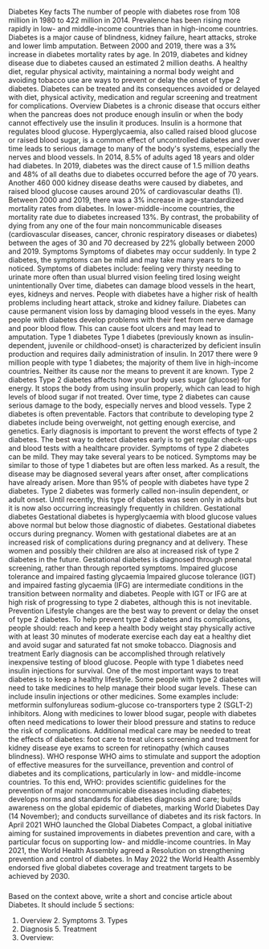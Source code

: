 Diabetes
Key facts
The number of people with diabetes rose from 108 million in 1980 to 422 million in 2014. Prevalence has been rising more rapidly in low- and middle-income countries than in high-income countries.
Diabetes is a major cause of blindness, kidney failure, heart attacks, stroke and lower limb amputation.
Between 2000 and 2019, there was a 3% increase in diabetes mortality rates by age.
In 2019, diabetes and kidney disease due to diabetes caused an estimated 2 million deaths.
A healthy diet, regular physical activity, maintaining a normal body weight and avoiding tobacco use are ways to prevent or delay the onset of type 2 diabetes.
Diabetes can be treated and its consequences avoided or delayed with diet, physical activity, medication and regular screening and treatment for complications.
Overview
Diabetes is a chronic disease that occurs either when the pancreas does not produce enough insulin or when the body cannot effectively use the insulin it produces. Insulin is a hormone that regulates blood glucose. Hyperglycaemia, also called raised blood glucose or raised blood sugar, is a common effect of uncontrolled diabetes and over time leads to serious damage to many of the body's systems, especially the nerves and blood vessels.
In 2014, 8.5% of adults aged 18 years and older had diabetes. In 2019, diabetes was the direct cause of 1.5 million deaths and 48% of all deaths due to diabetes occurred before the age of 70 years. Another 460 000 kidney disease deaths were caused by diabetes, and raised blood glucose causes around 20% of cardiovascular deaths (1).
Between 2000 and 2019, there was a 3% increase in age-standardized mortality rates from diabetes. In lower-middle-income countries, the mortality rate due to diabetes increased 13%.
By contrast, the probability of dying from any one of the four main noncommunicable diseases (cardiovascular diseases, cancer, chronic respiratory diseases or diabetes) between the ages of 30 and 70 decreased by 22% globally between 2000 and 2019.
Symptoms
Symptoms of diabetes may occur suddenly. In type 2 diabetes, the symptoms can be mild and may take many years to be noticed.
Symptoms of diabetes include:
feeling very thirsty
needing to urinate more often than usual
blurred vision
feeling tired
losing weight unintentionally
Over time, diabetes can damage blood vessels in the heart, eyes, kidneys and nerves.
People with diabetes have a higher risk of health problems including heart attack, stroke and kidney failure.
Diabetes can cause permanent vision loss by damaging blood vessels in the eyes.
Many people with diabetes develop problems with their feet from nerve damage and poor blood flow. This can cause foot ulcers and may lead to amputation.
Type 1 diabetes
Type 1 diabetes (previously known as insulin-dependent, juvenile or childhood-onset) is characterized by deficient insulin production and requires daily administration of insulin. In 2017 there were 9 million people with type 1 diabetes; the majority of them live in high-income countries. Neither its cause nor the means to prevent it are known.
Type 2 diabetes
Type 2 diabetes affects how your body uses sugar (glucose) for energy. It stops the body from using insulin properly, which can lead to high levels of blood sugar if not treated.
Over time, type 2 diabetes can cause serious damage to the body, especially nerves and blood vessels.
Type 2 diabetes is often preventable. Factors that contribute to developing type 2 diabetes include being overweight, not getting enough exercise, and genetics.
Early diagnosis is important to prevent the worst effects of type 2 diabetes. The best way to detect diabetes early is to get regular check-ups and blood tests with a healthcare provider.
Symptoms of type 2 diabetes can be mild. They may take several years to be noticed. Symptoms may be similar to those of type 1 diabetes but are often less marked. As a result, the disease may be diagnosed several years after onset, after complications have already arisen.
More than 95% of people with diabetes have type 2 diabetes. Type 2 diabetes was formerly called non-insulin dependent, or adult onset. Until recently, this type of diabetes was seen only in adults but it is now also occurring increasingly frequently in children.
Gestational diabetes
Gestational diabetes is hyperglycaemia with blood glucose values above normal but below those diagnostic of diabetes. Gestational diabetes occurs during pregnancy.
Women with gestational diabetes are at an increased risk of complications during pregnancy and at delivery. These women and possibly their children are also at increased risk of type 2 diabetes in the future.
Gestational diabetes is diagnosed through prenatal screening, rather than through reported symptoms.
Impaired glucose tolerance and impaired fasting glycaemia
Impaired glucose tolerance (IGT) and impaired fasting glycaemia (IFG) are intermediate conditions in the transition between normality and diabetes. People with IGT or IFG are at high risk of progressing to type 2 diabetes, although this is not inevitable.
Prevention
Lifestyle changes are the best way to prevent or delay the onset of type 2 diabetes.
To help prevent type 2 diabetes and its complications, people should:
reach and keep a health body weight
stay physically active with at least 30 minutes of moderate exercise each day
eat a healthy diet and avoid sugar and saturated fat
not smoke tobacco.
Diagnosis and treatment
Early diagnosis can be accomplished through relatively inexpensive testing of blood glucose. People with type 1 diabetes need insulin injections for survival.
One of the most important ways to treat diabetes is to keep a healthy lifestyle.
Some people with type 2 diabetes will need to take medicines to help manage their blood sugar levels. These can include insulin injections or other medicines. Some examples include:
metformin
sulfonylureas
sodium-glucose co-transporters type 2 (SGLT-2) inhibitors.
Along with medicines to lower blood sugar, people with diabetes often need medications to lower their blood pressure and statins to reduce the risk of complications.
Additional medical care may be needed to treat the effects of diabetes:
foot care to treat ulcers
screening and treatment for kidney disease
eye exams to screen for retinopathy (which causes blindness).
WHO response
WHO aims to stimulate and support the adoption of effective measures for the surveillance, prevention and control of diabetes and its complications, particularly in low- and middle-income countries. To this end, WHO:
provides scientific guidelines for the prevention of major noncommunicable diseases including diabetes; develops norms and standards for diabetes diagnosis and care;
builds awareness on the global epidemic of diabetes, marking World Diabetes Day (14 November); and conducts surveillance of diabetes and its risk factors.
In April 2021 WHO launched the Global Diabetes Compact, a global initiative aiming for sustained improvements in diabetes prevention and care, with a particular focus on supporting low- and middle-income countries.
In May 2021, the World Health Assembly agreed a Resolution on strengthening prevention and control of diabetes. In May 2022 the World Health Assembly endorsed five global diabetes coverage and treatment targets to be achieved by 2030.
###
Based on the context above, write a short and concise article about Diabetes. It should include 5 sections:
1. Overview 2. Symptoms 3. Types
4. Diagnosis 5. Treatment
1. Overview:
